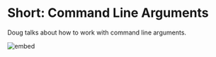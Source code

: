 # Short: Command Line Arguments

Doug talks about how to work with command line arguments.

![embed](https://video.cs50.io/AI6Ccfno6Pk)
